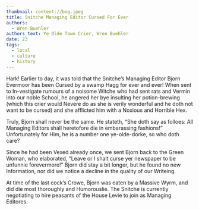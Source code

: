 ```yaml
---
thumbnail: content://bog.jpeg
title: Snitche Managing Editor Cursed For Ever
authors:
  - Wren Buehler
authors_text: Ye Olde Town Crier, Wren Buehler
date: 23
tags:
  - local
  - culture
  - history
---
```


Hark! Earlier to day, it was told that the Snitche’s Managing Editor Bjorn Evermoor has been Cursed by a swamp Hagg for ever and ever! When sent to In-vestigate rumours of a noisome Witche who had sent rats and Vermin into our noble School, he angered her bye insulting her potion-brewing (which this crier would Nevere do as she is verily wonderful and he doth not want to be cursed) and she afflicted him with a Noxious and Horrible Hex. 

Truly, Bjorn shall never be the same. He stateth, “She doth say as folloes: All Managing Editors shall heretofore die in embarassing fashions!” Unfortunately for Him, he is a number one ye-olde-dorke, so who doth care? 

Since he had been Vexed already once, we sent Bjorn back to the Green Woman, who elaborated, “Leave or I shalt curse yer newspaper to be unfunnie forevermore!” Bjorn did stay a bit longer, but he found no new Information, nor did we notice a decline in the quality of our Writeing.

At time of the last cock’s Crowe, Bjorn was eaten by a Massive Wyrm, and did die most thoroughly and Humorouslie. The Snitche is currently negotiating to hire peasants of the House Levie to join as Managing Editores.

